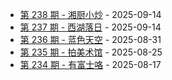 * [第 238 期 - 湘厨小炒](https://weekly.tw93.fun/posts/238-湘厨小炒) - 2025-09-14
* [第 237 期 - 西湖落日](https://weekly.tw93.fun/posts/237-西湖落日) - 2025-09-14
* [第 236 期 - 蓝色天空](https://weekly.tw93.fun/posts/236-蓝色天空) - 2025-08-31
* [第 235 期 - 拍美术馆](https://weekly.tw93.fun/posts/235-拍美术馆) - 2025-08-25
* [第 234 期 - 有富士咯](https://weekly.tw93.fun/posts/234-有富士咯) - 2025-08-17
